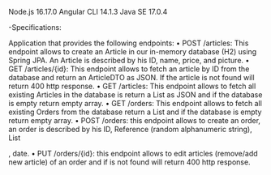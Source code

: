 Node.js	16.17.0
Angular CLI		14.1.3
Java SE	17.0.4

-Specifications:

Application that provides the following endpoints:
  •	POST /articles: This endpoint allows to create an Article in our in-memory database (H2) using Spring JPA. An Article is described by his ID, name, price, and picture.
  •	GET /articles/{id}: This endpoint allows to fetch an article by ID from the database and return an ArticleDTO as JSON. If the article is not found will return 400 http response.
  •	GET /articles: This endpoint allows to fetch all existing Articles in the database is return a List<ArticleDTO> as JSON and if the database is empty return empty array.
  •	GET /orders: This endpoint allows to fetch all existing Orders from the database return a List<OrderDto> and if the database is empty return empty array.
  •	POST /orders: this endpoint allows to create an order, an order is described by his ID, Reference (random alphanumeric string), List<Article>, date.
  •	PUT /orders/{id}: this endpoint allows to edit articles (remove/add new article) of an order and if is not found will return 400 http response.
